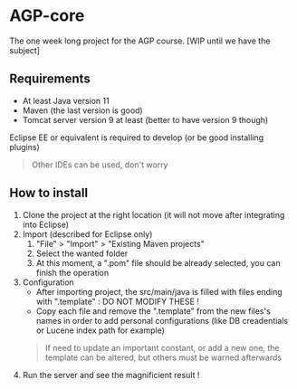 # AGP-core

The one week long project for the AGP course. [WIP until we have the subject]

## Requirements

- At least Java version 11
- Maven (the last version is good)
- Tomcat server version 9 at least (better to have version 9 though)

Eclipse EE or equivalent is required to develop (or be good installing plugins)
> Other IDEs can be used, don't worry

## How to install

1. Clone the project at the right location (it will not move after integrating into Eclipse)
2. Import (described for Eclipse only)
    1. "File" > "Import" > "Existing Maven projects"
    2. Select the wanted folder
    3. At this moment, a ".pom" file should be already selected, you can finish the operation
3. Configuration
    - After importing project, the src/main/java is filled with files ending with ".template" : DO NOT MODIFY THESE !
    - Copy each file and remove the ".template" from the new files's names in order to add personal configurations (like DB creadentials or Lucene index path for example)
    > If need to update an important constant, or add a new one, the template can be altered, but others must be warned afterwards
4. Run the server and see the magnificient result !
